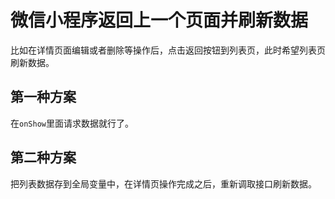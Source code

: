 # 微信小程序返回上一个页面并刷新数据


比如在详情页面编辑或者删除等操作后，点击返回按钮到列表页，此时希望列表页刷新数据。

## 第一种方案

在`onShow`里面请求数据就行了。

## 第二种方案

把列表数据存到全局变量中，在详情页操作完成之后，重新调取接口刷新数据。